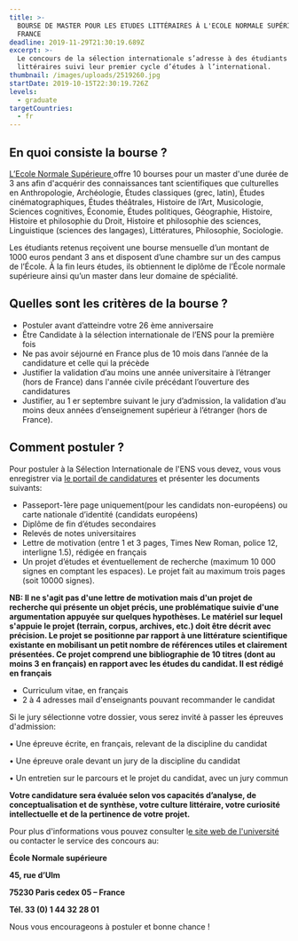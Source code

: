 ```yaml
---
title: >-
  BOURSE DE MASTER POUR LES ETUDES LITTÉRAIRES À L'ECOLE NORMALE SUPÉRIEURE DE
  FRANCE
deadline: 2019-11-29T21:30:19.689Z
excerpt: >-
  Le concours de la sélection internationale s’adresse à des étudiants
  littéraires suivi leur premier cycle d’études à l’international.
thumbnail: /images/uploads/2519260.jpg
startDate: 2019-10-15T22:30:19.726Z
levels:
  - graduate
targetCountries:
  - fr
---
```

## En quoi consiste la bourse ?

[L’Ecole Normale Supérieure ](http://www.ens.fr/l-ecole-normale-superieure)offre 10 bourses pour un master d'une durée de 3 ans afin d'acquérir des connaissances tant scientifiques que culturelles en Anthropologie, Archéologie, Études classiques (grec, latin), Études cinématographiques, Études théâtrales, Histoire de l’Art, Musicologie, Sciences cognitives, Économie, Études politiques, Géographie, Histoire, Histoire et philosophie du Droit, Histoire et philosophie des sciences, Linguistique (sciences des langages), Littératures, Philosophie, Sociologie.  

Les étudiants retenus reçoivent une bourse mensuelle d’un montant de 1000 euros pendant 3 ans et disposent d’une chambre sur un des campus de l’École. À la fin leurs études, ils obtiennent le diplôme de l’École normale supérieure ainsi qu’un master dans leur domaine de spécialité.

## Quelles sont les critères de la bourse ?

* Postuler avant d’atteindre votre 26 ème anniversaire
* Être Candidate à la sélection internationale de l’ENS pour la première fois
* Ne pas avoir séjourné en France plus de 10 mois dans l’année de la candidature et celle qui la précède
* Justifier la validation d’au moins une année universitaire à l’étranger (hors de France) dans l'année civile précédant l’ouverture des candidatures
* Justifier, au 1 er septembre suivant le jury d’admission, la validation d’au moins deux années d’enseignement supérieur à l’étranger (hors de France).

## Comment postuler ?

Pour postuler à la Sélection Internationale de l'ENS vous devez, vous vous enregistrer via [le portail de candidatures](https://admission.ens.fr/Candidature/s/login/SelfRegister?language=en_US&startURL=%2FCandidature%2Fs%2Fcandidater%3FtrainCode%3DENSSIL) et présenter les documents suivants:

* Passeport-1ère page uniquement(pour les candidats non-européens) ou carte nationale d’identité (candidats européens)
* Diplôme de fin d’études secondaires
* Relevés de notes universitaires
* Lettre de motivation (entre 1 et 3 pages, Times New Roman, police 12, interligne 1.5), rédigée en français
* Un projet d’études et éventuellement de recherche (maximum 10 000 signes en comptant les espaces). Le projet fait au maximum trois pages (soit 10000 signes). 

**NB: Il ne s'agit pas d'une lettre de motivation mais d'un projet de recherche qui présente un objet précis, une problématique suivie d'une argumentation appuyée sur quelques hypothèses. Le matériel sur lequel s'appuie le projet (terrain, corpus, archives, etc.) doit être décrit avec précision. Le projet se positionne par rapport à une littérature scientifique existante en mobilisant un petit nombre de références utiles et clairement présentées. Ce projet comprend une bibliographie de 10 titres (dont au moins 3 en français) en rapport avec les études du candidat. Il est rédigé en français**

* Curriculum vitae, en français
* 2 à 4 adresses mail d'enseignants pouvant recommander le candidat 

Si le jury sélectionne votre dossier, vous serez invité à passer les épreuves d'admission:

•    Une épreuve écrite, en français, relevant de la discipline du candidat

•    Une épreuve orale devant un jury de la discipline du candidat

•    Un entretien sur le parcours et le projet du candidat, avec un jury commun

**Votre candidature sera évaluée selon vos capacités d’analyse, de conceptualisation et de synthèse, votre culture littéraire, votre curiosité intellectuelle et de la pertinence de votre projet.**

Pour plus d'informations vous pouvez consulter l[e site web de l'université](http://www.ens.fr/une-formation-d-exception/admission-concours/concours-selection-internationale-0) ou contacter le service des concours au: 

**École Normale supérieure**

**45, rue d’Ulm**

**75230 Paris cedex 05 – France**

**Tél. 33 (0) 1 44 32 28 01**

Nous vous encourageons à postuler et bonne chance !
